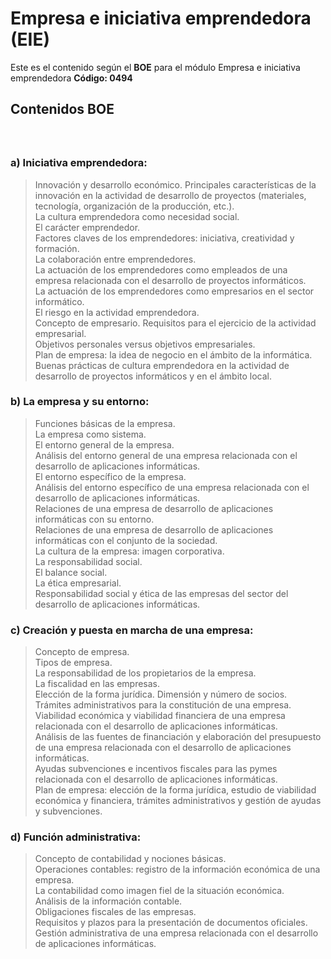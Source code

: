 # Empresa e iniciativa emprendedora (EIE) #

Este es el contenido según el __BOE__ para el módulo Empresa e iniciativa emprendedora __Código: 0494__

## Contenidos BOE ##

   ###
> 

<br>

### 

### a) Iniciativa emprendedora: ###
>Innovación y desarrollo económico. Principales características de la innovación en la actividad de desarrollo de proyectos (materiales, tecnología, organización de la producción, etc.).<br>
La cultura emprendedora como necesidad social.<br>
El carácter emprendedor.<br>
Factores claves de los emprendedores: iniciativa, creatividad y formación.<br>
La colaboración entre emprendedores.<br>
La actuación de los emprendedores como empleados de una empresa relacionada con el desarrollo de proyectos informáticos.<br>
La actuación de los emprendedores como empresarios en el sector informático.<br>
El riesgo en la actividad emprendedora.<br>
Concepto de empresario. Requisitos para el ejercicio de la actividad empresarial.<br>
Objetivos personales versus objetivos empresariales.<br>
Plan de empresa: la idea de negocio en el ámbito de la informática.<br>
Buenas prácticas de cultura emprendedora en la actividad de desarrollo de proyectos informáticos y en el ámbito local.<br>

### b) La empresa y su entorno: ###
>Funciones básicas de la empresa.<br>
La empresa como sistema.<br>
El entorno general de la empresa.<br>
Análisis del entorno general de una empresa relacionada con el desarrollo de aplicaciones informáticas.<br>
El entorno específico de la empresa.<br>
Análisis del entorno específico de una empresa relacionada con el desarrollo de aplicaciones informáticas.<br>
Relaciones de una empresa de desarrollo de aplicaciones informáticas con su entorno.<br>
Relaciones de una empresa de desarrollo de aplicaciones informáticas con el conjunto de la sociedad.<br>
La cultura de la empresa: imagen corporativa.<br>
La responsabilidad social.<br>
El balance social.<br>
La ética empresarial.<br>
Responsabilidad social y ética de las empresas del sector del desarrollo de aplicaciones informáticas.<br>

### c) Creación y puesta en marcha de una empresa: ###
>Concepto de empresa.<br>
Tipos de empresa.<br>
La responsabilidad de los propietarios de la empresa.<br>
La fiscalidad en las empresas.<br>
Elección de la forma jurídica. Dimensión y número de socios.<br>
Trámites administrativos para la constitución de una empresa.<br>
Viabilidad económica y viabilidad financiera de una empresa relacionada con el desarrollo de aplicaciones informáticas.<br>
Análisis de las fuentes de financiación y elaboración del presupuesto de una empresa relacionada con el desarrollo de aplicaciones informáticas.<br>
Ayudas subvenciones e incentivos fiscales para las pymes relacionada con el desarrollo de aplicaciones informáticas.<br>
Plan de empresa: elección de la forma jurídica, estudio de viabilidad económica y financiera, trámites administrativos y gestión de ayudas y subvenciones.<br>

### d) Función administrativa: ###
>Concepto de contabilidad y nociones básicas.<br>
Operaciones contables: registro de la información económica de una empresa.<br>
La contabilidad como imagen fiel de la situación económica.<br>
Análisis de la información contable.<br>
Obligaciones fiscales de las empresas.<br>
Requisitos y plazos para la presentación de documentos oficiales.<br>
Gestión administrativa de una empresa relacionada con el desarrollo de aplicaciones informáticas.<br>
